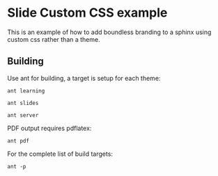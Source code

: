 # Slide Custom CSS example

This is an example of how to add boundless branding to a sphinx using custom css rather than a theme.

## Building

Use ant for building, a target is setup for each theme:

```
ant learning
```

```
ant slides
```

```
ant server
```

PDF output requires pdflatex:

```
ant pdf
```

For the complete list of build targets:

```
ant -p 
```
